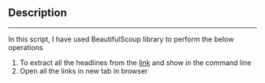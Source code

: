 ## Description
---
In this script, I have used BeautifulScoup library to perform the below operations

1. To extract all the headlines from the [link](https://inshorts.com/en/read) and show in the command line
1. Open all the links in new tab in browser 


